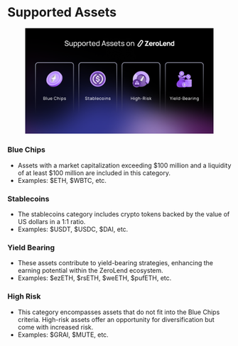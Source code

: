 # Supported Assets

<figure><img src="../../.gitbook/assets/ZL Doc - Supported Assets.png" alt=""><figcaption></figcaption></figure>

### Blue Chips

* Assets with a market capitalization exceeding $100 million and a liquidity of at least $100 million are included in this category.&#x20;
* Examples:  $ETH, $WBTC, etc.&#x20;

### Stablecoins

* The stablecoins category includes crypto tokens backed by the value of US dollars in a 1:1 ratio.&#x20;
* Examples: $USDT, $USDC, $DAI, etc.&#x20;

### Yield Bearing

* These assets contribute to yield-bearing strategies, enhancing the earning potential within the ZeroLend ecosystem.&#x20;
* Examples: $ezETH, $rsETH, $weETH, $pufETH, etc.&#x20;

### High Risk

* This category encompasses assets that do not fit into the Blue Chips criteria. High-risk assets offer an opportunity for diversification but come with increased risk.&#x20;
* Examples: $GRAI, $MUTE, etc.&#x20;

